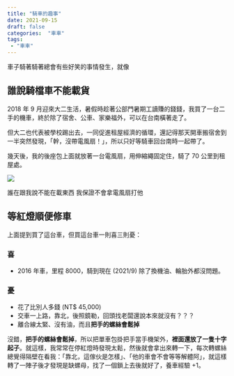 ```yaml
---
title: "騎車的趣事"
date: 2021-09-15
draft: false
categories:  "車車"
tags: 
 - "車車"
---
```


車子騎著騎著總會有些好笑的事情發生，就像

<!--more-->

## 誰說騎檔車不能載貨

2018 年 9 月迎來大二生活，暑假時趁著公部門暑期工讀賺的錢錢，我買了一台二手的機車，終於除了宿舍、公車、家樂福外，可以在台南橫著走了。

但大二也代表被學校踢出去，一同促進租屋經濟的循環，還記得那天開車搬宿舍到一半突然發現，「幹，沒帶電風扇！」，所以只好等騎車回台南時一起帶了。

幾天後，我的後座包上面就放著一台電風扇，用伸縮繩固定住，騎了 70 公里到租屋處。

![](https://onedrive.live.com/embed?resid=7AE5E29699A431DD%211206&authkey=%21AEtTUKowZRXHpsU&width=1458&height=1458)

誰在跟我說不能在載東西 我保證不會拿電風扇打他

## 等紅燈順便修車

上面提到買了這台車，但買這台車一則喜三則憂：

### 喜

- 2016 年車，里程 8000，騎到現在 (2021/9) 除了換機油、輪胎外都沒問題。

### 憂

- 花了比別人多錢 (NT$ 45,000)
- 交車一上路，靠北，後照鏡勒，回頭找老闆還說本來就沒有？？？
- 離合線太緊、沒有油，而且**把手的螺絲會鬆掉**

沒錯，**把手的螺絲會鬆掉**，所以把單車包掛把手當手機架外，**裡面還放了一隻十字起子**。就這樣，我常常在停紅燈時發現太鬆，然後就會拿出來轉一下，每次轉螺絲總覺得隔壁在看我：「靠北，這傢伙是怎樣」、「他的車會不會等等解體阿」，就這樣轉了一陣子後才發現是缺螺母，找了一個鎖上去後就好了，養車經驗 +1。